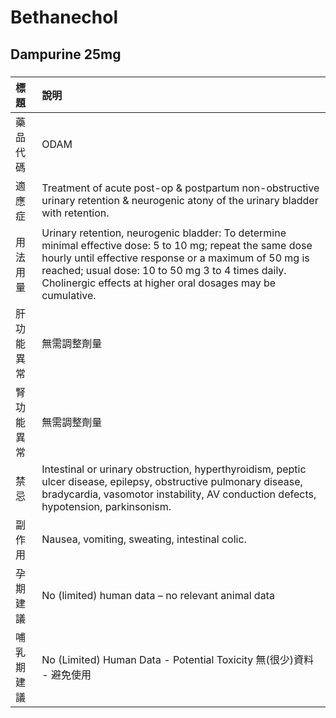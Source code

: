 # Bethanechol

## Dampurine 25mg

##### 

| 標題       | 說明                                                                                                                                                                                                                                                                                     |
|:-----------|:-----------------------------------------------------------------------------------------------------------------------------------------------------------------------------------------------------------------------------------------------------------------------------------------|
| 藥品代碼   | ODAM                                                                                                                                                                                                                                                                                     |
| 適應症     | Treatment of acute post-op & postpartum non-obstructive urinary retention & neurogenic atony of the urinary bladder with retention.                                                                                                                                                      |
| 用法用量   | Urinary retention, neurogenic bladder: To determine minimal effective dose: 5 to 10 mg; repeat the same dose hourly until effective response or a maximum of 50 mg is reached; usual dose: 10 to 50 mg 3 to 4 times daily. Cholinergic effects at higher oral dosages may be cumulative. |
| 肝功能異常 | 無需調整劑量                                                                                                                                                                                                                                                                             |
| 腎功能異常 | 無需調整劑量                                                                                                                                                                                                                                                                             |
| 禁忌       | Intestinal or urinary obstruction, hyperthyroidism, peptic ulcer disease, epilepsy, obstructive pulmonary disease, bradycardia, vasomotor instability, AV conduction defects, hypotension, parkinsonism.                                                                                 |
| 副作用     | Nausea, vomiting, sweating, intestinal colic.                                                                                                                                                                                                                                            |
| 孕期建議   | No (limited) human data – no relevant animal data                                                                                                                                                                                                                                        |
| 哺乳期建議 | No (Limited) Human Data - Potential Toxicity 無(很少)資料 - 避免使用                                                                                                                                                                                                                     |

